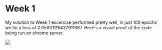 # Week 1

My solution to Week 1 excercise performed pretty well, in just 100 epochs we hit a loss of 0.05831116437911987. 
Here's a visual proof of the code being run on chrome server.

![](https://github.com/Rishit-dagli/TF-Data-and-Deployment/blob/master/Course%201%20-%20Tensorflow-JS/Week%201/Exercise/losses_wdbc.PNG)

